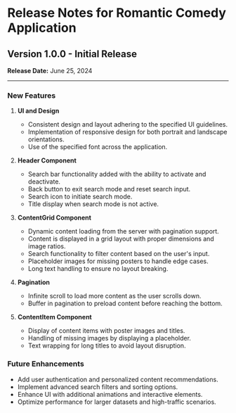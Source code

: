 # Release Notes for Romantic Comedy Application

## Version 1.0.0 - Initial Release

**Release Date:** June 25, 2024

---

### New Features

1. **UI and Design**
   - Consistent design and layout adhering to the specified UI guidelines.
   - Implementation of responsive design for both portrait and landscape orientations.
   - Use of the specified font across the application.

2. **Header Component**
   - Search bar functionality added with the ability to activate and deactivate.
   - Back button to exit search mode and reset search input.
   - Search icon to initiate search mode.
   - Title display when search mode is not active.

3. **ContentGrid Component**
   - Dynamic content loading from the server with pagination support.
   - Content is displayed in a grid layout with proper dimensions and image ratios.
   - Search functionality to filter content based on the user's input.
   - Placeholder images for missing posters to handle edge cases.
   - Long text handling to ensure no layout breaking.

4. **Pagination**
   - Infinite scroll to load more content as the user scrolls down.
   - Buffer in pagination to preload content before reaching the bottom.

5. **ContentItem Component**
   - Display of content items with poster images and titles.
   - Handling of missing images by displaying a placeholder.
   - Text wrapping for long titles to avoid layout disruption.

### Future Enhancements

- Add user authentication and personalized content recommendations.
- Implement advanced search filters and sorting options.
- Enhance UI with additional animations and interactive elements.
- Optimize performance for larger datasets and high-traffic scenarios.

